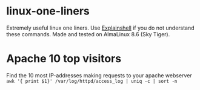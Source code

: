 # linux-one-liners
Extremely useful linux one liners. Use [Explainshell](https://explainshell.com/) if you do not understand these commands. Made and tested on AlmaLinux 8.6 (Sky Tiger).

# Apache 10 top visitors
Find the 10 most IP-addresses making requests to your apache webserver <br />
`awk '{ print $1}' /var/log/httpd/access_log | uniq -c | sort -n` <br />
